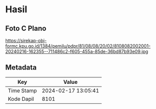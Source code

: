 # Hasil

## Foto C Plano

https://sirekap-obj-formc.kpu.go.id/1384/pemilu/pdpr/81/08/08/20/02/8108082002001-20240216-162355--711486c2-f605-455a-85de-36bd87b93e09.jpg


## Metadata

| Key        | Value               |
| ---------- | ------------------- |
| Time Stamp | 2024-02-17 13:05:41 |
| Kode Dapil | 8101                |



